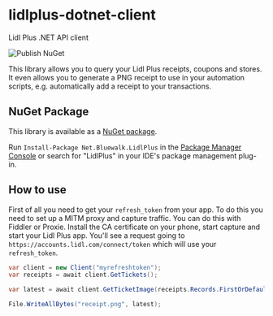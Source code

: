# lidlplus-dotnet-client
Lidl Plus .NET API client

![Publish NuGet](https://github.com/bluewalk/lidlplus-dotnet-client/workflows/Publish%20NuGet/badge.svg)

This library allows you to query your Lidl Plus receipts, coupons and stores.
It even allows you to generate a PNG receipt to use in your automation scripts, e.g. automatically add a receipt to your transactions.

## NuGet Package
This library is available as a [NuGet package](https://www.nuget.org/packages/Net.Bluewalk.LidlPlus).

Run `Install-Package Net.Bluewalk.LidlPlus` in the [Package Manager Console](http://docs.nuget.org/docs/start-here/using-the-package-manager-console) or search for "LidlPlus" in your IDE's package management plug-in.


## How to use
First of all you need to get your `refresh_token` from your app. To do this you need to set up a MITM proxy and capture traffic.
You can do this with Fiddler or Proxie. Install the CA certificate on your phone, start capture and start your Lidl Plus app.
You'll see a request going to `https://accounts.lidl.com/connect/token` which will use your `refresh_token`.

```csharp
var client = new Client("myrefreshtoken");
var receipts = await client.GetTickets();

var latest = await client.GetTicketImage(receipts.Records.FirstOrDefault().Id);

File.WriteAllBytes("receipt.png", latest);
```
